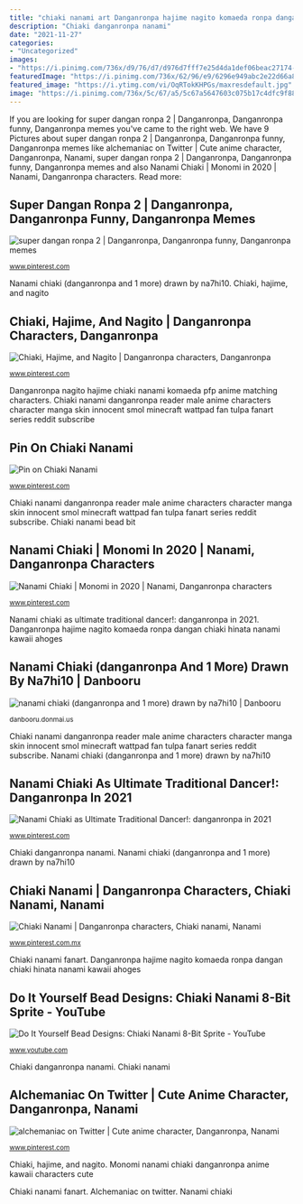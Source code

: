 ```yaml
---
title: "chiaki nanami art Danganronpa hajime nagito komaeda ronpa dangan chiaki hinata nanami kawaii ahoges"
description: "Chiaki danganronpa nanami"
date: "2021-11-27"
categories:
- "Uncategorized"
images:
- "https://i.pinimg.com/736x/d9/76/d7/d976d7fff7e25d4da1def06beac27174--nagito-komaeda-super-danganronpa.jpg"
featuredImage: "https://i.pinimg.com/736x/62/96/e9/6296e949abc2e22d66a86d1a3fdf8b59.jpg"
featured_image: "https://i.ytimg.com/vi/OqRTokKHPGs/maxresdefault.jpg"
image: "https://i.pinimg.com/736x/5c/67/a5/5c67a5647603c075b17c4dfc9f8865ab.jpg"
---
```


If you are looking for super dangan ronpa 2 | Danganronpa, Danganronpa funny, Danganronpa memes you've came to the right web. We have 9 Pictures about super dangan ronpa 2 | Danganronpa, Danganronpa funny, Danganronpa memes like alchemaniac on Twitter | Cute anime character, Danganronpa, Nanami, super dangan ronpa 2 | Danganronpa, Danganronpa funny, Danganronpa memes and also Nanami Chiaki | Monomi in 2020 | Nanami, Danganronpa characters. Read more:

## Super Dangan Ronpa 2 | Danganronpa, Danganronpa Funny, Danganronpa Memes

![super dangan ronpa 2 | Danganronpa, Danganronpa funny, Danganronpa memes](https://i.pinimg.com/736x/d9/76/d7/d976d7fff7e25d4da1def06beac27174--nagito-komaeda-super-danganronpa.jpg "Danganronpa hajime nagito komaeda ronpa dangan chiaki hinata nanami kawaii ahoges")

<small>www.pinterest.com</small>

Nanami chiaki (danganronpa and 1 more) drawn by na7hi10. Chiaki, hajime, and nagito

## Chiaki, Hajime, And Nagito | Danganronpa Characters, Danganronpa

![Chiaki, Hajime, and Nagito | Danganronpa characters, Danganronpa](https://i.pinimg.com/736x/fa/5e/5b/fa5e5ba456d9c401a83012533133412a.jpg "Chiaki nanami danganronpa reader male anime characters character manga skin innocent smol minecraft wattpad fan tulpa fanart series reddit subscribe")

<small>www.pinterest.com</small>

Danganronpa nagito hajime chiaki nanami komaeda pfp anime matching characters. Chiaki nanami danganronpa reader male anime characters character manga skin innocent smol minecraft wattpad fan tulpa fanart series reddit subscribe

## Pin On Chiaki Nanami

![Pin on Chiaki Nanami](https://i.pinimg.com/736x/39/8b/a0/398ba02c5db00ac3499a366b96fa132a.jpg "Monomi nanami chiaki danganronpa anime kawaii characters cute")

<small>www.pinterest.com</small>

Chiaki nanami danganronpa reader male anime characters character manga skin innocent smol minecraft wattpad fan tulpa fanart series reddit subscribe. Chiaki nanami bead bit

## Nanami Chiaki | Monomi In 2020 | Nanami, Danganronpa Characters

![Nanami Chiaki | Monomi in 2020 | Nanami, Danganronpa characters](https://i.pinimg.com/736x/5e/ca/db/5ecadba8c62564d6b97fef83a9172fdc.jpg "Alchemaniac on twitter")

<small>www.pinterest.com</small>

Nanami chiaki as ultimate traditional dancer!: danganronpa in 2021. Danganronpa hajime nagito komaeda ronpa dangan chiaki hinata nanami kawaii ahoges

## Nanami Chiaki (danganronpa And 1 More) Drawn By Na7hi10 | Danbooru

![nanami chiaki (danganronpa and 1 more) drawn by na7hi10 | Danbooru](https://cdn.donmai.us/original/27/77/27773cf0759ae93c393cadb5015c4ca2.png "Nanami chiaki (danganronpa and 1 more) drawn by na7hi10")

<small>danbooru.donmai.us</small>

Chiaki nanami danganronpa reader male anime characters character manga skin innocent smol minecraft wattpad fan tulpa fanart series reddit subscribe. Nanami chiaki (danganronpa and 1 more) drawn by na7hi10

## Nanami Chiaki As Ultimate Traditional Dancer!: Danganronpa In 2021

![Nanami Chiaki as Ultimate Traditional Dancer!: danganronpa in 2021](https://i.pinimg.com/736x/62/96/e9/6296e949abc2e22d66a86d1a3fdf8b59.jpg "Chiaki danganronpa nanami")

<small>www.pinterest.com</small>

Chiaki danganronpa nanami. Nanami chiaki (danganronpa and 1 more) drawn by na7hi10

## Chiaki Nanami | Danganronpa Characters, Chiaki Nanami, Nanami

![Chiaki Nanami | Danganronpa characters, Chiaki nanami, Nanami](https://i.pinimg.com/736x/5c/67/a5/5c67a5647603c075b17c4dfc9f8865ab.jpg "Chiaki, hajime, and nagito")

<small>www.pinterest.com.mx</small>

Chiaki nanami fanart. Danganronpa hajime nagito komaeda ronpa dangan chiaki hinata nanami kawaii ahoges

## Do It Yourself Bead Designs: Chiaki Nanami 8-Bit Sprite - YouTube

![Do It Yourself Bead Designs: Chiaki Nanami 8-Bit Sprite - YouTube](https://i.ytimg.com/vi/OqRTokKHPGs/maxresdefault.jpg "Chiaki nanami danganronpa reader male anime characters character manga skin innocent smol minecraft wattpad fan tulpa fanart series reddit subscribe")

<small>www.youtube.com</small>

Chiaki danganronpa nanami. Chiaki nanami

## Alchemaniac On Twitter | Cute Anime Character, Danganronpa, Nanami

![alchemaniac on Twitter | Cute anime character, Danganronpa, Nanami](https://i.pinimg.com/736x/75/4f/a7/754fa7f96be8edf194cb8e32975ee8d7.jpg "Chiaki nanami")

<small>www.pinterest.com</small>

Chiaki, hajime, and nagito. Monomi nanami chiaki danganronpa anime kawaii characters cute

Chiaki nanami fanart. Alchemaniac on twitter. Nanami chiaki
